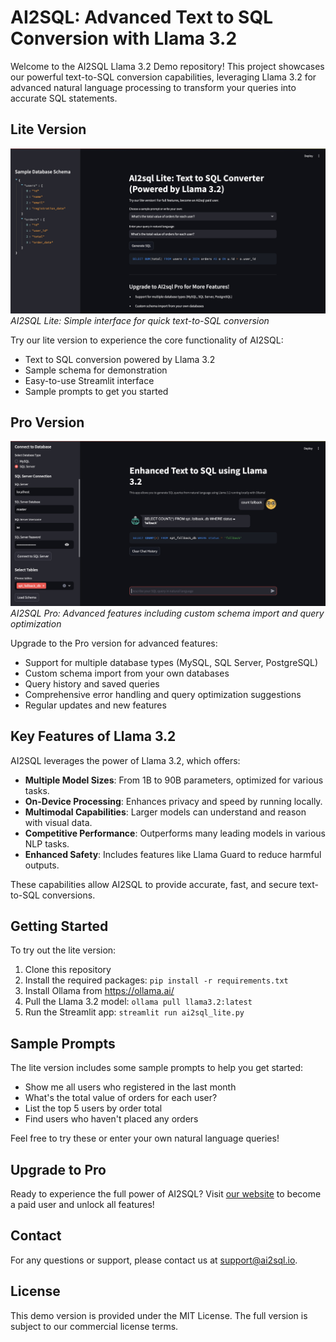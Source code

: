 # AI2SQL: Advanced Text to SQL Conversion with Llama 3.2

Welcome to the AI2SQL Llama 3.2 Demo repository! This project showcases our powerful text-to-SQL conversion capabilities, leveraging Llama 3.2 for advanced natural language processing to transform your queries into accurate SQL statements.

## Lite Version

![AI2SQL Lite Version Screenshot](/images/lite_version_screenshot.png)
*AI2SQL Lite: Simple interface for quick text-to-SQL conversion*

Try our lite version to experience the core functionality of AI2SQL:
- Text to SQL conversion powered by Llama 3.2
- Sample schema for demonstration
- Easy-to-use Streamlit interface
- Sample prompts to get you started

## Pro Version

![AI2SQL Pro Version Screenshot](/images/pro_version_screenshot.png)
*AI2SQL Pro: Advanced features including custom schema import and query optimization*

Upgrade to the Pro version for advanced features:
- Support for multiple database types (MySQL, SQL Server, PostgreSQL)
- Custom schema import from your own databases
- Query history and saved queries
- Comprehensive error handling and query optimization suggestions
- Regular updates and new features

## Key Features of Llama 3.2

AI2SQL leverages the power of Llama 3.2, which offers:

- **Multiple Model Sizes**: From 1B to 90B parameters, optimized for various tasks.
- **On-Device Processing**: Enhances privacy and speed by running locally.
- **Multimodal Capabilities**: Larger models can understand and reason with visual data.
- **Competitive Performance**: Outperforms many leading models in various NLP tasks.
- **Enhanced Safety**: Includes features like Llama Guard to reduce harmful outputs.

These capabilities allow AI2SQL to provide accurate, fast, and secure text-to-SQL conversions.

## Getting Started

To try out the lite version:

1. Clone this repository
2. Install the required packages: `pip install -r requirements.txt`
3. Install Ollama from https://ollama.ai/
4. Pull the Llama 3.2 model: `ollama pull llama3.2:latest`
5. Run the Streamlit app: `streamlit run ai2sql_lite.py`

## Sample Prompts

The lite version includes some sample prompts to help you get started:

- Show me all users who registered in the last month
- What's the total value of orders for each user?
- List the top 5 users by order total
- Find users who haven't placed any orders

Feel free to try these or enter your own natural language queries!

## Upgrade to Pro

Ready to experience the full power of AI2SQL? Visit [our website](https://ai2sql.io) to become a paid user and unlock all features!

## Contact

For any questions or support, please contact us at support@ai2sql.io.

## License

This demo version is provided under the MIT License. The full version is subject to our commercial license terms.
